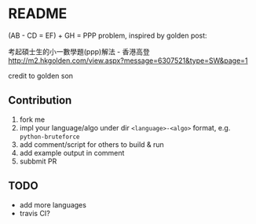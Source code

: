 # README

(AB - CD = EF) + GH = PPP problem, inspired by golden post:

考起碩士生的小一數學題(ppp)解法 - 香港高登
http://m2.hkgolden.com/view.aspx?message=6307521&type=SW&page=1

credit to golden son

## Contribution

1. fork me
2. impl your language/algo under dir `<language>-<algo>` format, e.g. `python-bruteforce`
3. add comment/script for others to build & run
4. add example output in comment
5. subbmit PR

## TODO

- add more languages
- travis CI?
